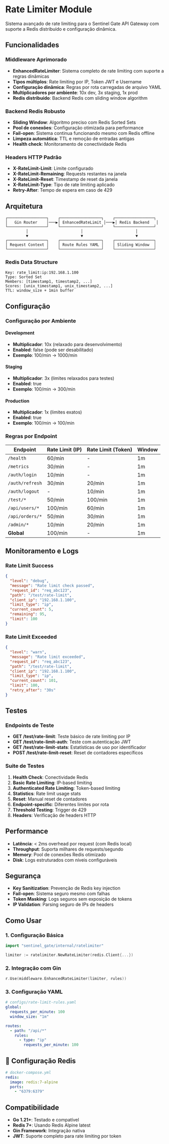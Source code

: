 # Rate Limiter Module

Sistema avançado de rate limiting para o Sentinel Gate API Gateway com suporte a Redis distribuído e configuração dinâmica.

## **Funcionalidades**

### **Middleware Aprimorado**

- **EnhancedRateLimiter**: Sistema completo de rate limiting com suporte a regras dinâmicas
- **Tipos múltiplos**: Rate limiting por IP, Token JWT e Username
- **Configuração dinâmica**: Regras por rota carregadas de arquivo YAML
- **Multiplicadores por ambiente**: 10x dev, 3x staging, 1x prod
- **Redis distribuído**: Backend Redis com sliding window algorithm

### **Backend Redis Robusto**

- **Sliding Window**: Algoritmo preciso com Redis Sorted Sets
- **Pool de conexões**: Configuração otimizada para performance
- **Fail-open**: Sistema continua funcionando mesmo com Redis offline
- **Limpeza automática**: TTL e remoção de entradas antigas
- **Health check**: Monitoramento de conectividade Redis

### **Headers HTTP Padrão**

- **X-RateLimit-Limit**: Limite configurado
- **X-RateLimit-Remaining**: Requests restantes na janela
- **X-RateLimit-Reset**: Timestamp de reset da janela
- **X-RateLimit-Type**: Tipo de rate limiting aplicado
- **Retry-After**: Tempo de espera em caso de 429

## **Arquitetura**

```
┌─────────────────┐    ┌──────────────────┐    ┌─────────────────┐
│   Gin Router    │───▶│ EnhancedRateLimit │───▶│ Redis Backend   │
└─────────────────┘    └──────────────────┘    └─────────────────┘
         │                       │                       │
         ▼                       ▼                       ▼
┌─────────────────┐    ┌──────────────────┐    ┌─────────────────┐
│ Request Context │    │ Route Rules YAML │    │ Sliding Window  │
└─────────────────┘    └──────────────────┘    └─────────────────┘
```

### **Redis Data Structure**

```
Key: rate_limit:ip:192.168.1.100
Type: Sorted Set
Members: [timestamp1, timestamp2, ...]
Scores: [unix_timestamp1, unix_timestamp2, ...]
TTL: window_size + 1min buffer
```

## **Configuração**

### **Configuração por Ambiente**

#### Development

- **Multiplicador**: 10x (relaxado para desenvolvimento)
- **Enabled**: false (pode ser desabilitado)
- **Exemplo**: 100/min → 1000/min

#### Staging

- **Multiplicador**: 3x (limites relaxados para testes)
- **Enabled**: true
- **Exemplo**: 100/min → 300/min

#### Production

- **Multiplicador**: 1x (limites exatos)
- **Enabled**: true
- **Exemplo**: 100/min → 100/min

### **Regras por Endpoint**

| Endpoint        | Rate Limit (IP) | Rate Limit (Token) | Window |
| --------------- | --------------- | ------------------ | ------ |
| `/health`       | 60/min          | -                  | 1m     |
| `/metrics`      | 30/min          | -                  | 1m     |
| `/auth/login`   | 10/min          | -                  | 1m     |
| `/auth/refresh` | 30/min          | 20/min             | 1m     |
| `/auth/logout`  | -               | 10/min             | 1m     |
| `/test/*`       | 50/min          | 100/min            | 1m     |
| `/api/users/*`  | 100/min         | 60/min             | 1m     |
| `/api/orders/*` | 50/min          | 30/min             | 1m     |
| `/admin/*`      | 10/min          | 20/min             | 1m     |
| **Global**      | 100/min         | -                  | 1m     |

## **Monitoramento e Logs**

### **Rate Limit Success**

```json
{
  "level": "debug",
  "message": "Rate limit check passed",
  "request_id": "req_abc123",
  "path": "/test/rate-limit",
  "client_ip": "192.168.1.100",
  "limit_type": "ip",
  "current_count": 5,
  "remaining": 95,
  "limit": 100
}
```

### **Rate Limit Exceeded**

```json
{
  "level": "warn",
  "message": "Rate limit exceeded",
  "request_id": "req_abc123",
  "path": "/test/rate-limit",
  "client_ip": "192.168.1.100",
  "limit_type": "ip",
  "current_count": 101,
  "limit": 100,
  "retry_after": "30s"
}
```

## **Testes**

### **Endpoints de Teste**

- **GET /test/rate-limit**: Teste básico de rate limiting por IP
- **GET /test/rate-limit-auth**: Teste com autenticação JWT
- **GET /test/rate-limit-stats**: Estatísticas de uso por identificador
- **POST /test/rate-limit-reset**: Reset de contadores específicos

### **Suite de Testes**

1. **Health Check**: Conectividade Redis
2. **Basic Rate Limiting**: IP-based limiting
3. **Authenticated Rate Limiting**: Token-based limiting
4. **Statistics**: Rate limit usage stats
5. **Reset**: Manual reset de contadores
6. **Endpoint-specific**: Diferentes limites por rota
7. **Threshold Testing**: Trigger de 429
8. **Headers**: Verificação de headers HTTP

## **Performance**

- **Latência**: < 2ms overhead por request (com Redis local)
- **Throughput**: Suporta milhares de requests/segundo
- **Memory**: Pool de conexões Redis otimizado
- **Disk**: Logs estruturados com níveis configuráveis

## **Segurança**

- **Key Sanitization**: Prevenção de Redis key injection
- **Fail-open**: Sistema seguro mesmo com falhas
- **Token Masking**: Logs seguros sem exposição de tokens
- **IP Validation**: Parsing seguro de IPs de headers

## **Como Usar**

### **1. Configuração Básica**

```go
import "sentinel_gate/internal/ratelimiter"

limiter := ratelimiter.NewRateLimiter(redis.Client{...})
```

### **2. Integração com Gin**

```go
r.Use(middleware.EnhancedRateLimiter(limiter, rules))
```

### **3. Configuração YAML**

```yaml
# configs/rate-limit-rules.yaml
global:
  requests_per_minute: 100
  window_size: "1m"

routes:
  - path: "/api/*"
    rules:
      - type: "ip"
        requests_per_minute: 100
```

## 🔧 **Configuração Redis**

```yaml
# docker-compose.yml
redis:
  image: redis:7-alpine
  ports:
    - "6379:6379"
```

## **Compatibilidade**

- **Go 1.21+**: Testado e compatível
- **Redis 7+**: Usando Redis Alpine latest
- **Gin Framework**: Integração nativa
- **JWT**: Suporte completo para rate limiting por token
